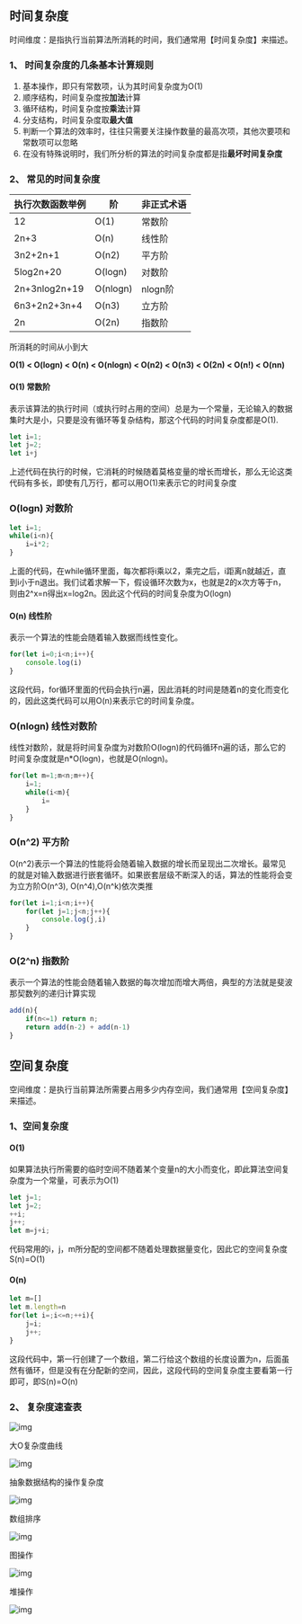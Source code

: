 
## 时间复杂度
时间维度：是指执行当前算法所消耗的时间，我们通常用【时间复杂度】来描述。


### 1、 时间复杂度的几条基本计算规则

1. 基本操作，即只有常数项，认为其时间复杂度为O(1)
2. 顺序结构，时间复杂度按**加法**计算
3. 循环结构，时间复杂度按**乘法**计算
4. 分支结构，时间复杂度取**最大值**
5. 判断一个算法的效率时，往往只需要关注操作数量的最高次项，其他次要项和常数项可以忽略
6. 在没有特殊说明时，我们所分析的算法的时间复杂度都是指**最坏时间复杂度**


### 2、 常见的时间复杂度

| 执行次数函数举例 | 阶       | 非正式术语 |
| ---------------- | -------- | ---------- |
| 12               | O(1)     | 常数阶     |
| 2n+3             | O(n)     | 线性阶     |
| 3n2+2n+1         | O(n2)    | 平方阶     |
| 5log2n+20        | O(logn)  | 对数阶     |
| 2n+3nlog2n+19    | O(nlogn) | nlogn阶    |
| 6n3+2n2+3n+4     | O(n3)    | 立方阶     |
| 2n               | O(2n)    | 指数阶     |

所消耗的时间从小到大

**O(1) < O(logn) < O(n) < O(nlogn) < O(n2) < O(n3) < O(2n) < O(n!) < O(nn)**



#### O(1) 常数阶

表示该算法的执行时间（或执行时占用的空间）总是为一个常量，无论输入的数据集时大是小，只要是没有循环等复杂结构，那这个代码的时间复杂度都是O(1).

```js
let i=1;
let j=2;
let i+j
```

上述代码在执行的时候，它消耗的时候随着莫格变量的增长而增长，那么无论这类代码有多长，即使有几万行，都可以用O(1)来表示它的时间复杂度


### O(logn)  对数阶

```js
let i=1;
while(i<n){
    i=i*2;
}
```

上面的代码，在while循环里面，每次都将i乘以2，乘完之后，i距离n就越近，直到i小于n退出。我们试着求解一下，假设循环次数为x，也就是2的x次方等于n，则由2^x=n得出x=log2n。因此这个代码的时间复杂度为O(logn)


#### O(n)  线性阶

表示一个算法的性能会随着输入数据而线性变化。

```js
for(let i=0;i<n;i++){
    console.log(i)
}
```

这段代码，for循环里面的代码会执行n遍，因此消耗的时间是随着n的变化而变化的，因此这类代码可以用O(n)来表示它的时间复杂度。



### O(nlogn)  线性对数阶

线性对数阶，就是将时间复杂度为对数阶O(logn)的代码循环n遍的话，那么它的时间复杂度就是n*O(logn)，也就是O(nlogn)。

```js
for(let m=1;m<n;m++){
    i=1;
    while(i<m){
        i=
    }
}
```

### O(n^2)   平方阶

O(n^2)表示一个算法的性能将会随着输入数据的增长而呈现出二次增长。最常见的就是对输入数据进行嵌套循环。如果嵌套层级不断深入的话，算法的性能将会变为立方阶O(n^3), O(n^4),O(n^k)依次类推

```js
for(let i=1;i<n;i++){
    for(let j=1;j<n;j++){
        console.log(j,i)
    }
}
```


### O(2^n)  指数阶

表示一个算法的性能会随着输入数据的每次增加而增大两倍，典型的方法就是斐波那契数列的递归计算实现

```js
add(n){
    if(n<=1) return n;
    return add(n-2) + add(n-1)
}
```



## 空间复杂度

 空间维度：是执行当前算法所需要占用多少内存空间，我们通常用【空间复杂度】来描述。



### 1、空间复杂度


#### O(1)

如果算法执行所需要的临时空间不随着某个变量n的大小而变化，即此算法空间复杂度为一个常量，可表示为O(1)

```js
let j=1;
let j=2;
++i;
j++;
let m=j+i;
```

代码常用的i，j，m所分配的空间都不随着处理数据量变化，因此它的空间复杂度S(n)=O(1)



#### O(n)

```js
let m=[]
let m.length=n
for(let i=;i<=n;++i){
  	j=i;
    j++;
}
```

这段代码中，第一行创建了一个数组，第二行给这个数组的长度设置为n，后面虽然有循环，但是没有在分配新的空间，因此，这段代码的空间复杂度主要看第一行即可，即S(n)=O(n)




### 2、 复杂度速查表

![img](./img/STC/00831rSTly1gcbecysa6qj319w01w0sy.jpg)

大O复杂度曲线

![img](./img/STC/00831rSTly1gcbed227xkj317s0qy77v.jpg)

抽象数据结构的操作复杂度

![img](./img/STC/00831rSTly1gcbed4ehcnj30xz0u0n4m.jpg)

数组排序

![img](./img/STC/00831rSTly1gcbeda0vscj316f0u0jx3.jpg)

图操作

![img](./img/STC/00831rSTly1gcbede8tjnj31ac08gwg1.jpg)

堆操作

![img](./img/STC/00831rSTly1gcbedhhqq0j31a40j8n0w.jpg)